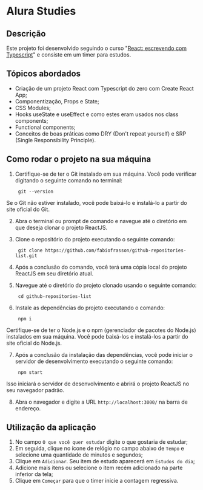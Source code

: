 # Alura Studies

## Descrição
Este projeto foi desenvolvido seguindo o curso "[React: escrevendo com Typescript](https://cursos.alura.com.br/course/react-modernizando-escrever-typescript)" e consiste em um timer para estudos.

## Tópicos abordados
- Criação de um projeto React com Typescript do zero com Create React App;
-   Componentização, Props e State;
-   CSS Modules;
-   Hooks useState e useEffect e como estes eram usados nos class components;
-   Functional components;
-   Conceitos de boas práticas como DRY (Don't repeat yourself) e SRP (Single Responsibility Principle).

## Como rodar o projeto na sua máquina
1. Certifique-se de ter o Git instalado em sua máquina. Você pode verificar digitando o seguinte comando no terminal:

		git --version
Se o Git não estiver instalado, você pode baixá-lo e instalá-lo a partir do site oficial do Git.

2. Abra o terminal ou prompt de comando e navegue até o diretório em que deseja clonar o projeto ReactJS.
3. Clone o repositório do projeto executando o seguinte comando:

		git clone https://github.com/fabiofrasson/github-repositories-list.git

4. Após a conclusão do comando, você terá uma cópia local do projeto ReactJS em seu diretório atual.
5. Navegue até o diretório do projeto clonado usando o seguinte comando:
		
		cd github-repositories-list

6. Instale as dependências do projeto executando o comando:

		npm i

Certifique-se de ter o Node.js e o npm (gerenciador de pacotes do Node.js) instalados em sua máquina. Você pode baixá-los e instalá-los a partir do site oficial do Node.js.

7. Após a conclusão da instalação das dependências, você pode iniciar o servidor de desenvolvimento executando o seguinte comando:

		npm start
Isso iniciará o servidor de desenvolvimento e abrirá o projeto ReactJS no seu navegador padrão.

8. Abra o navegador e digite a URL `http://localhost:3000/` na barra de endereço.


## Utilização da aplicação
1. No campo `O que você quer estudar` digite o que gostaria de estudar;
2. Em seguida, clique no ícone de relógio no campo abaixo de `Tempo` e selecione uma quantidade de minutos e segundos;
3. Clique em `Adicionar`. Seu item de estudo aparecerá em `Estudos do dia`;
4. Adicione mais itens ou selecione o item recém adicionado na parte inferior da tela;
5. Clique em `Começar` para que o timer inicie a contagem regressiva.